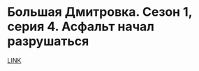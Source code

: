 # Большая Дмитровка. Сезон 1, серия 4. Асфальт начал разрушаться



[LINK](https://varlamov.ru/881175.html)